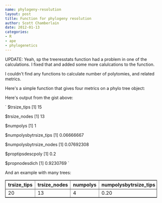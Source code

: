 ```yaml
--- 
name: phylogeny-resolution
layout: post
title: Function for phylogeny resolution
author: Scott Chamberlain
date: 2012-01-13
categories: 
- R
- ape
- phylogenetics
---
```


UPDATE:  Yeah, sp the treeresstats function had a problem in one of the calculations.  I fixed that and added some more calulcations to the function. 

I couldn't find any functions to calculate number of polytomies, and related metrics. 

Here's a simple function that gives four metrics on a phylo tree object:

<script src="https://gist.github.com/1607531.js?file=treeresstats.R"></script>

Here's output from the gist above:

`
$trsize_tips
[1] 15

$trsize_nodes
[1] 13

$numpolys
[1] 1

$numpolysbytrsize_tips
[1] 0.06666667

$numpolysbytrsize_nodes
[1] 0.07692308

$proptipsdescpoly
[1] 0.2

$propnodesdich
[1] 0.9230769
`

And an example with many trees:

<table border="1">
	<tr>
		<th>trsize_tips</th>
		<th>trsize_nodes</th>
		<th>numpolys</th>
		<th>numpolysbytrsize_tips</th>
		<th>numpolysbytrsize_nodes</th>
		<th>proptipsdescpoly</th>
		<th>propnodesdich</th>
	</tr>
	<tr>
		<td>20</td> <td>13</td> <td>4</td> <td>0.20</td> <td>0.31</td> <td>0.7</td> <td>0.69</td>
		<td>20</td> <td>7</td> <td>3</td> <td>0.15</td> <td>0.43</td> <td>0.9</td> <td>0.57</td>
		<td>20</td> <td>11</td> <td>6</td> <td>0.30</td> <td>0.55</td> <td>1.0</td> <td>0.45</td>
		<td>20</td> <td>13</td> <td>4</td> <td>0.20</td> <td>0.31</td> <td>0.7</td> <td>0.69</td>
		<td>20</td> <td>9</td> <td>5</td> <td>0.25</td> <td>0.56</td> <td>1.0</td> <td>0.44</td>
	</tr>
</table>